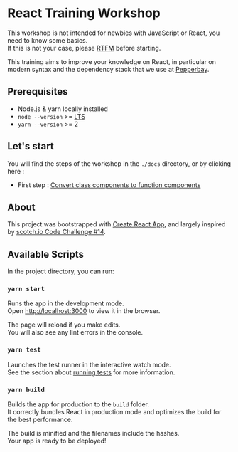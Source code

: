 # React Training Workshop

This workshop is not intended for newbies with JavaScript or React, you need to know some basics.  
If this is not your case, please [RTFM](https://fr.reactjs.org/docs/getting-started.html) before starting.

This training aims to improve your knowledge on React, in particular on modern syntax and the dependency stack that we use at [Pepperbay](https://pepperbay.fr/).

## Prerequisites

- Node.js & yarn locally installed
- `node --version` >= [LTS](https://nodejs.org/en/about/releases/)
- `yarn --version` >= 2

## Let's start

You will find the steps of the workshop in the `./docs` directory, or by clicking here :

- First step : [Convert class components to function components](./docs/FirstStep.md)

## About

This project was bootstrapped with [Create React App](https://github.com/facebook/create-react-app), and largely inspired by [scotch.io Code Challenge #14](https://scotch.io/bar-talk/code-challenge-14-test-your-knowledge-of-react-hooks).

## Available Scripts

In the project directory, you can run:

### `yarn start`

Runs the app in the development mode.\
Open [http://localhost:3000](http://localhost:3000) to view it in the browser.

The page will reload if you make edits.\
You will also see any lint errors in the console.

### `yarn test`

Launches the test runner in the interactive watch mode.\
See the section about [running tests](https://facebook.github.io/create-react-app/docs/running-tests) for more information.

### `yarn build`

Builds the app for production to the `build` folder.\
It correctly bundles React in production mode and optimizes the build for the best performance.

The build is minified and the filenames include the hashes.\
Your app is ready to be deployed!
